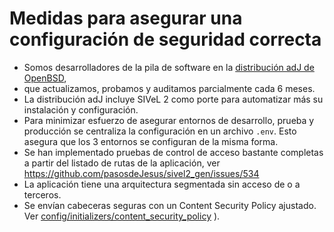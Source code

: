 # Medidas para asegurar una configuración de seguridad correcta

* Somos desarrolladores de la pila de software en la [distribución adJ de OpenBSD](https://aprendiendo.pasosdeJesus.org), 
* que actualizamos, probamos y auditamos parcialmente cada 6 meses.
* La distribución adJ incluye SIVeL 2 como porte para automatizar más
  su instalación y configuración.
* Para minimizar esfuerzo de asegurar entornos de desarrollo, prueba y 
  producción se centraliza la configuración en un archivo `.env`. Esto
  asegura que los 3 entornos se configuran de la misma forma.
* Se han implementado pruebas de control de acceso bastante completas
  a partir del listado de rutas de la aplicación, ver
  <https://github.com/pasosdeJesus/sivel2_gen/issues/534>
* La aplicación tiene una arquitectura segmentada sin acceso de o a terceros.
* Se envían cabeceras seguras con un Content Security Policy ajustado.
  Ver
  [config/initializers/content_security_policy](https://github.com/pasosdeJesus/sivel2/blob/sivel2.0/config/initializers/content_security_policy.rb) ).
